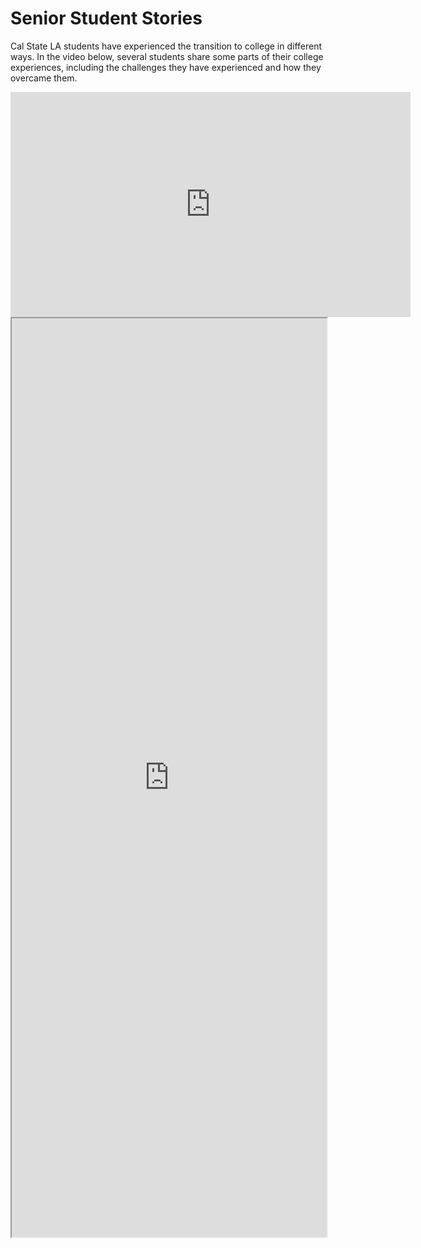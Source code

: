 # Senior Student Stories

Cal State LA students have experienced the transition to college in different ways. In the video below, several students share some parts of their college experiences, including the challenges they have experienced and how they overcame them. 

<iframe data-type="vimeo" id="590026944" width="640" height="360" src="https://player.vimeo.com/video/590026944" frameborder="0" allow="autoplay; fullscreen" allowfullscreen></iframe>

<iframe data-type="learnosity" id="wise-stories"  src="https://coursekata.org/learnosity/preview/wise-stories" width="100%" height="1470"></iframe>


